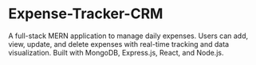 # Expense-Tracker-CRM
A full-stack MERN application to manage daily expenses. Users can add, view, update, and delete expenses with real-time tracking and data visualization. Built with MongoDB, Express.js, React, and Node.js.

